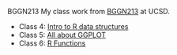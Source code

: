 BGGN213 
My class work from [BGGN213](https://bioboot.github.io/bggn213_F23/) at UCSD.  

- Class 4: [Intro to R data structures]()
- Class 5: [All about GGPLOT]()
- Class 6: [R Functions]()

  

